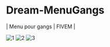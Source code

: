 # Dream-MenuGangs
| Menu pour gangs | FIVEM |


![1](https://user-images.githubusercontent.com/101477460/158060093-9c355f70-5c07-4722-a546-87e6be57eb99.PNG)
![2](https://user-images.githubusercontent.com/101477460/158060095-4e978acd-f5f6-4334-a9ca-6d70271dffd6.PNG)
![3](https://user-images.githubusercontent.com/101477460/158060097-008ab79e-8db5-472f-a6a0-def69bc57dec.PNG)
